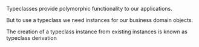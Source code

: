 Typeclasses provide polymorphic functionality to our applications.

But to use a typeclass we need instances for our business domain objects.


The creation of a typeclass instance from existing instances is known as typeclass derivation